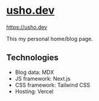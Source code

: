 # [usho.dev](https://usho.dev)

https://usho.dev

This my personal home/blog page.

## Technologies

- Blog data: MDX
- JS framework: Next.js
- CSS framework: Tailwind CSS
- Hosting: Vercel
